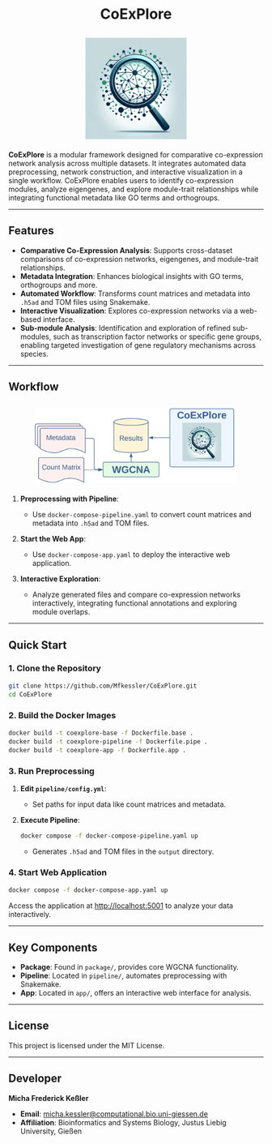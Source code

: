 <h1 align="center">CoExPlore</h1>

<h2 align="center">
  <img src="./logo.webp" alt="Logo" width="200">
</h2>

**CoExPlore** is a modular framework designed for comparative co-expression network analysis across multiple datasets. It integrates automated data preprocessing, network construction, and interactive visualization in a single workflow. CoExPlore enables users to identify co-expression modules, analyze eigengenes, and explore module-trait relationships while integrating functional metadata like GO terms and orthogroups.

---

## Features

- **Comparative Co-Expression Analysis**: Supports cross-dataset comparisons of co-expression networks, eigengenes, and module-trait relationships.
- **Metadata Integration**: Enhances biological insights with GO terms, orthogroups and more.
- **Automated Workflow**: Transforms count matrices and metadata into `.h5ad` and TOM files using Snakemake.
- **Interactive Visualization**: Explores co-expression networks via a web-based interface.
- **Sub-module Analysis**: Identification and exploration of refined sub-modules, such as transcription factor networks or specific gene groups, enabling targeted investigation of gene regulatory mechanisms across species.

---

## Workflow

<h2 align="center">
  <img src="./workflow.png" alt="Logo" width="400">
</h2>

1. **Preprocessing with Pipeline**:
   - Use `docker-compose-pipeline.yaml` to convert count matrices and metadata into `.h5ad` and TOM files.

2. **Start the Web App**:
   - Use `docker-compose-app.yaml` to deploy the interactive web application.

3. **Interactive Exploration**:
   - Analyze generated files and compare co-expression networks interactively, integrating functional annotations and exploring module overlaps.

---

## Quick Start

### 1. Clone the Repository

```bash
git clone https://github.com/Mfkessler/CoExPlore.git
cd CoExPlore
```

### 2. Build the Docker Images

```bash
docker build -t coexplore-base -f Dockerfile.base .
docker build -t coexplore-pipeline -f Dockerfile.pipe .
docker build -t coexplore-app -f Dockerfile.app .
```

### 3. Run Preprocessing

1. **Edit `pipeline/config.yml`**:
   - Set paths for input data like count matrices and metadata.

2. **Execute Pipeline**:
   ```bash
   docker compose -f docker-compose-pipeline.yaml up
   ```
   - Generates `.h5ad` and TOM files in the `output` directory.

### 4. Start Web Application

```bash
docker compose -f docker-compose-app.yaml up
```

Access the application at [http://localhost:5001](http://localhost:5001) to analyze your data interactively.

---

## Key Components

- **Package**: Found in `package/`, provides core WGCNA functionality.
- **Pipeline**: Located in `pipeline/`, automates preprocessing with Snakemake.
- **App**: Located in `app/`, offers an interactive web interface for analysis.

---

## License

This project is licensed under the MIT License.

---

## Developer

**Micha Frederick Keßler**

- **Email**: micha.kessler@computational.bio.uni-giessen.de
- **Affiliation**: Bioinformatics and Systems Biology, Justus Liebig University, Gießen
